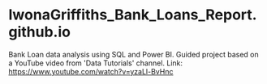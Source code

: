 # IwonaGriffiths_Bank_Loans_Report.github.io
Bank Loan data analysis using SQL and Power BI. Guided project based on a YouTube video from 'Data Tutorials' channel. Link: https://www.youtube.com/watch?v=yzaLl-BvHnc
